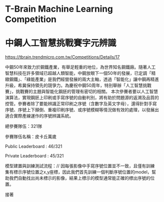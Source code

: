 # T-Brain Machine Learning Competition
# 中鋼人工智慧挑戰賽字元辨識
https://tbrain.trendmicro.com.tw/Competitions/Details/17

中鋼50年來致力於鋼鐵產業，有舉足輕重的地位，為世界知名鋼鐵廠。隨著人工智慧科技在許多領域已超越人類智能，中鋼放眼下一個50年的發展，已定調「精緻鋼鐵」、「綠能產業」是我們經營發展的兩大主軸，透過「智能化」讓中鋼再精進升級，希冀保持領先的競爭力。為慶祝中鋼50周年，特別舉辦「人工智慧挑戰賽」，挑戰賽的主題與智能化鋼胚的管理有密切的相關。
本次參賽者要以人工智慧演算法，實現鋼胚上印刷或手寫序號的自動判別，將有助於問題源的返溯及品質的控管。參賽者除了要能辨識正常印刷之序號（含數字及英文字母），還得針對手寫序號、序號上下顛倒、重複印刷序號、或序號模糊等情況做有效的處理，以發展出適合實際產線運作的序號辨識系統。

總參賽隊伍：321隊

參賽隊伍名稱：皮卡丘萬歲

Public Leaderboard : 46/321

Private Leaderboard : 45/321


模型建置與訓練測試流程：//
因每張影像中手寫序號位置並不一致，且僅有訓練集有標示序號位置之x,y座標，因此我們首先訓練一個判斷序號位置的model，幫助我們自動找出尚未標示的影像，結果上標示的模型通常能正確的標出序號的位置。

接著
